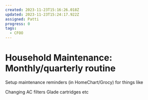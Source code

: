 ```yaml
---
created: 2023-11-23T15:16:26.018Z
updated: 2023-11-23T15:24:17.922Z
assigned: Patti
progress: 0
tags:
  - CFOO
---
```


# Household Maintenance: Monthly/quarterly routine

Setup maintenance reminders (in HomeChart/Grocy) for things like

Changing AC filters
Glade cartridges
etc
